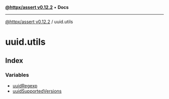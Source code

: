 [**@httpx/assert v0.12.2**](../README.md) • **Docs**

***

[@httpx/assert v0.12.2](../README.md) / uuid.utils

# uuid.utils

## Index

### Variables

- [uuidRegexp](variables/uuidRegexp.md)
- [uuidSupportedVersions](variables/uuidSupportedVersions.md)
